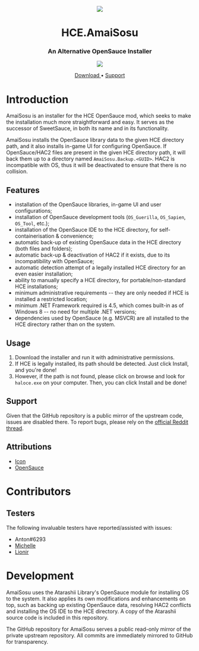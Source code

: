 <html>
    <p align="center">
        <img src="https://user-images.githubusercontent.com/10241434/48660304-ab069a80-ea9a-11e8-956a-4c817bef6d7d.png">
    <p>
    <h1 align="center">
        HCE.AmaiSosu
    </h1>
    <h3 align="center">
        An Alternative OpenSauce Installer
    </h3>
    <p align="center">
        <img src="https://user-images.githubusercontent.com/10241434/48660282-52cf9880-ea9a-11e8-9654-caf579a21500.png">
    <p>
    <p align="center">
        <a href="https://github.com/yumiris/HCE.AmaiSosu/releases/latest">
            Download
        </a>
        •
        <a href="https://www.reddit.com/r/halospv3/comments/9xvnn5/amaisosu_an_opensauce_installer/">
            Support
        </a>
    </p>
</html>

# Introduction

AmaiSosu is an installer for the HCE OpenSauce mod, which seeks to make the installation much more straightforward
and easy. It serves as the successor of SweetSauce, in both its name and in its functionality.

AmaiSosu installs the OpenSauce library data to the given HCE directory path, and it also installs in-game UI for
configuring OpenSauce. If OpenSauce/HAC2 files are present in the given HCE directory path, it will back them up to
a directory named `AmaiSosu.Backup.<GUID>`. HAC2 is incompatible with OS, thus it will be deactivated to ensure that
there is no collision.

## Features

- installation of the OpenSauce libraries, in-game UI and user configurations;
- installation of OpenSauce development tools (`OS_Guerilla`, `OS_Sapien`, `OS_Tool`, etc.);
- installation of the OpenSauce IDE to the HCE directory, for self-containerisation & convenience;
- automatic back-up of existing OpenSauce data in the HCE directory (both files and folders);
- automatic back-up & deactivation of HAC2 if it exists, due to its incompatibility with OpenSauce;
- automatic detection attempt of a legally installed HCE directory for an even easier installation;
- ability to manually specify a HCE directory, for portable/non-standard HCE installations;
- minimum administrative requirements -- they are only needed if HCE is installed a restricted location;
- minimum .NET Framework required is 4.5, which comes built-in as of Windows 8 -- no need for multiple .NET versions;
- dependencies used by OpenSauce (e.g. MSVCR) are all installed to the HCE directory rather than on the system.

## Usage

1. Download the installer and run it with administrative permissions.
2. If HCE is legally installed, its path should be detected. Just click Install, and you're done!
3. However, if the path is not found, please click on browse and look for `haloce.exe` on your computer.
   Then, you can click Install and be done!

## Support

Given that the GitHub repository is a public mirror of the upstream code, issues are disabled there.
To report bugs, please rely on the
[official Reddit thread](https://www.reddit.com/r/halospv3/comments/9xvnn5/amaisosu_an_opensauce_installer/).

## Attributions

- [Icon](https://www.flaticon.com/free-icon/bowl-and-chopsticks-of-japan_12775)
- [OpenSauce](https://twitter.com/KornnerStudios)

# Contributors

## Testers

The following invaluable testers have reported/assisted with issues:

- Anton#6293
- [Michelle](https://github.com/gbMichelle)
- [Lionir](https://github.com/lionirdeadman)

# Development

AmaiSosu uses the Atarashii Library's OpenSauce module for installing OS to the system. It also applies its own
modifications and enhancements on top, such as backing up existing OpenSauce data, resolving HAC2 conflicts and
installing the OS IDE to the HCE directory. A copy of the Atarashii source code is included in this repository.

The GitHub repository for AmaiSosu serves a public read-only mirror of the private upstream repository. All commits are
immediately mirrored to GitHub for transparency.